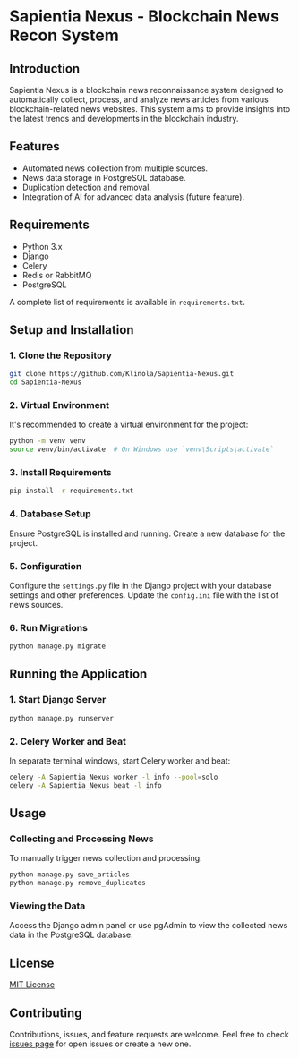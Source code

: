 # Sapientia Nexus - Blockchain News Recon System

## Introduction
Sapientia Nexus is a blockchain news reconnaissance system designed to automatically collect, process, and analyze news articles from various blockchain-related news websites. This system aims to provide insights into the latest trends and developments in the blockchain industry.

## Features
- Automated news collection from multiple sources.
- News data storage in PostgreSQL database.
- Duplication detection and removal.
- Integration of AI for advanced data analysis (future feature).

## Requirements
- Python 3.x
- Django
- Celery
- Redis or RabbitMQ
- PostgreSQL

A complete list of requirements is available in `requirements.txt`.

## Setup and Installation

### 1. Clone the Repository
```bash
git clone https://github.com/Klinola/Sapientia-Nexus.git
cd Sapientia-Nexus
```

### 2. Virtual Environment
It's recommended to create a virtual environment for the project:
```bash
python -m venv venv
source venv/bin/activate  # On Windows use `venv\Scripts\activate`
```

### 3. Install Requirements
```bash
pip install -r requirements.txt
```

### 4. Database Setup
Ensure PostgreSQL is installed and running. Create a new database for the project.

### 5. Configuration
Configure the `settings.py` file in the Django project with your database settings and other preferences. Update the `config.ini` file with the list of news sources.

### 6. Run Migrations
```bash
python manage.py migrate
```

## Running the Application

### 1. Start Django Server
```bash
python manage.py runserver
```

### 2. Celery Worker and Beat
In separate terminal windows, start Celery worker and beat:
```bash
celery -A Sapientia_Nexus worker -l info --pool=solo
celery -A Sapientia_Nexus beat -l info
```

## Usage

### Collecting and Processing News
To manually trigger news collection and processing:
```bash
python manage.py save_articles
python manage.py remove_duplicates
```

### Viewing the Data
Access the Django admin panel or use pgAdmin to view the collected news data in the PostgreSQL database.

## License
[MIT License](LICENSE)

## Contributing
Contributions, issues, and feature requests are welcome. Feel free to check [issues page](https://github.com/yourusername/Sapientia-Nexus/issues) for open issues or create a new one.
